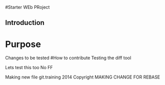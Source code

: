 #Starter WEb PRoject
## Introduction
# Purpose
Changes to be tested
#How to contribute
Testing the diff tool

Lets test this too
No FF

Making new file
git.training 2014 Copyright
MAKING CHANGE FOR REBASE
